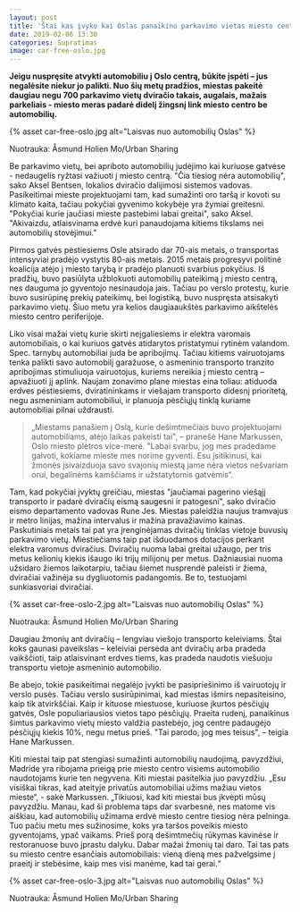 ```yaml
---
layout: post
title: 'Štai kas įvyko kai Oslas panaikino parkavimo vietas miesto centre'
date: 2019-02-06 13:30
categories: Supratimas
image: car-free-oslo.jpg
---
```


**Jeigu nuspręsite atvykti automobiliu į Oslo centrą, būkite įspėti – jus negalėsite niekur jo palikti. Nuo šių metų pradžios, miestas pakeitė daugiau negu 700 parkavimo vietų dviračio takais, augalais, mažais parkeliais - miesto meras padarė didelį žingsnį link miesto centro be automobilių.**

{% asset car-free-oslo.jpg alt="Laisvas nuo automobilių Oslas" %}

<div class="lighter smaller mt10">
Nuotrauka: Åsmund Holien Mo/Urban Sharing
</div>

Be parkavimo vietų, bei apriboto automobilių judėjimo kai kuriuose gatvėse - nedaugelis
ryžtasi važiuoti į miesto centrą. "Čia tiesiog nėra automobilių", sako Aksel Bentsen, lokalios dviračio dalijimosi sistemos vadovas.
Pasikeitimai mieste projektuojami tam, kad sumažinti oro taršą ir kovoti su klimato kaita, tačiau pokyčiai gyvenimo kokybėje yra žymiai greitesni. "Pokyčiai kurie jaučiasi mieste pastebimi labai greitai", sako Aksel. "Akivaizdu, atlaisvinama erdvė kuri panaudojama kitiems tikslams nei automobilių stovėjimui."

Pirmos gatvės pėstiesiems Osle atsirado dar 70-ais metais, o transportas intensyviai pradėjo vystytis 80-ais metais. 2015 metais progresyvi politinė koalicija atėjo į miesto tarybą ir pradėjo planuoti svarbius pokyčius. Iš pradžių, buvo pasiūlyta užblokuoti automobilių pateikimą į miesto centrą, nes dauguma jo gyventojo nesinaudoja jais. Tačiau po verslo protestų, kurie buvo susirūpinę prekių pateikimų, bei logistiką, buvo nuspręsta atsisakyti parkavimo vietų. Šiuo metu yra kelios daugiaaukštės parkavimo aikštelės miesto centro periferijoje.

Liko visai mažai vietų kurie skirti neįgaliesiems ir elektra varomais automobiliais, o kai kuriuos gatvės atidarytos pristatymui rytinėm valandom. Spec. tarnybų automobiliai juda be apribojimų. Tačiau kitiems vairuotojams tenka palikti savo automobilį garažuose, o asmeninio transporto tranzito apribojimas stimuliuoja vairuotojus, kuriems nereikia į miesto centrą – apvažiuoti jį aplink. Naujam zonavimo plane miestas eina toliau: atiduoda erdves pėstiesiems, dviratininkams ir viešajam transporto didesnį prioritetą, negu asmeniniam automobiliui, ir planuoja pėsčiųjų tinklą kuriame automobiliai pilnai uždrausti.

<blockquote>
„Miestams panašiem į Oslą, kurie dešimtmečiais buvo projektuojami automobiliams, atėjo laikas pakeisti tai", – pranešė Hane Markussen, Oslo miesto plėtros vice-merė. "Labai svarbu, jog mes pradedame galvoti, kokiame mieste mes norime gyventi. Esu įsitikinusi, kai žmonės įsivaizduoja savo svajonių miestą jame nėra vietos nešvariam orui, begalinėms kamščiams ir užstatytomis gatvėmis“.
</blockquote>

Tam, kad pokyčiai įvyktų greičiau, miestas "jaučiamai pagerino viešąjį transporto ir padarė dviračių eismą saugesni ir patogesni", sako dviračio eismo departamento vadovas Rune Jes. Miestas paleidžia naujus tramvajus ir metro linijas, mažina intervalus ir mažina pravažiavimo kainas. Paskutiniais metais tai pat yra įrenginėjamas dviračių tinklas vietoje buvusių parkavimo vietų. Miestiečiams taip pat išduodamos dotacijos perkant elektra varomus dviračius. Dviračių nuoma labai greitai užaugo, per tris metus kelionių kiekis išaugo iki trijų milijonų per metus. Dažniausiai nuoma užsidaro žiemos laikotarpiu, tačiau šiemet nusprendė paleisti ir žiema, dviračiai važinėja su dygliuotomis padangomis. Be to, testuojami sunkiasvoriai dviračiai.

{% asset car-free-oslo-2.jpg alt="Laisvas nuo automobilių Oslas" %}

<div class="lighter smaller mt10">
Nuotrauka: Åsmund Holien Mo/Urban Sharing
</div>

Daugiau žmonių ant dviračių – lengviau viešojo transporto keleiviams. Štai koks gaunasi paveikslas – keleiviai persėda ant dviračių arba pradeda vaikščioti, taip atlaisvinant erdves tiems, kas pradeda naudotis viešuoju transportu vietoje asmeninio automobilio.

Be abejo, tokie pasikeitimai negalėjo įvykti be pasipriešinimo iš vairuotojų ir verslo pusės. Tačiau verslo susirūpinimai, kad miestas išmirs nepasiteisino, kaip tik atvirkščiai. Kaip ir kituose miestuose, kuriuose įkurtos pėsčiųjų gatvės, Osle populiariausios vietos tapo pėsčiųjų. Praeita rudenį, panaikinus šimtus parkavimo vietų miesto valdžia pastebėjo, jog centre padaugėjo pėsčiųjų kiekis 10%, negu metus prieš. "Tai parodo, jog mes teisus", – teigia Hane Markussen.

Kiti miestai taip pat stengiasi sumažinti automobilių naudojimą, pavyzdžiui, Madride yra ribojama prieigą prie miesto centro visiems automobilio naudotojams kurie ten negyvena. Kiti miestai pasitelkia juo pavyzdžiu. „Esu visiškai tikras, kad ateityje privatūs automobiliai užims mažiau vietos mieste“, - sakė Markussen.
„Tikiuosi, kad kiti miestai bus įkvėpti mūsų pavyzdžiu. Manau, kad ši problema taps dar svarbesnė, nes matome vis aiškiau, kad automobilių užimama erdvė miesto centre tiesiog nėra pelninga. Tuo pačiu metu mes sužinosime, koks yra taršos poveikis miesto gyventojams, ypač vaikams. Prieš porą dešimtmečių rūkymas kavinėse ir restoranuose buvo įprastu dalyku. Dabar mažai žmonių tai daro. Tai tas pats su miesto centre esančiais automobiliais: vieną dieną mes pažvelgsime į praeitį ir stebėsime, kaip mes visi manėme, kad tai gerai.“

{% asset car-free-oslo-3.jpg alt="Laisvas nuo automobilių Oslas" %}

<div class="lighter smaller mt10">
Nuotrauka: Åsmund Holien Mo/Urban Sharing
</div>
